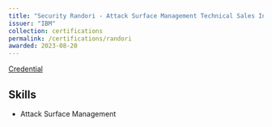 ```yaml
---
title: "Security Randori - Attack Surface Management Technical Sales Intermediate"
issuer: "IBM"
collection: certifications
permalink: /certifications/randori
awarded: 2023-08-20
---
```


[Credential](https://www.credly.com/badges/0fdd1a05-8e38-45ce-bb18-4692e933dd03/linked_in_profile)

## Skills

* Attack Surface Management
